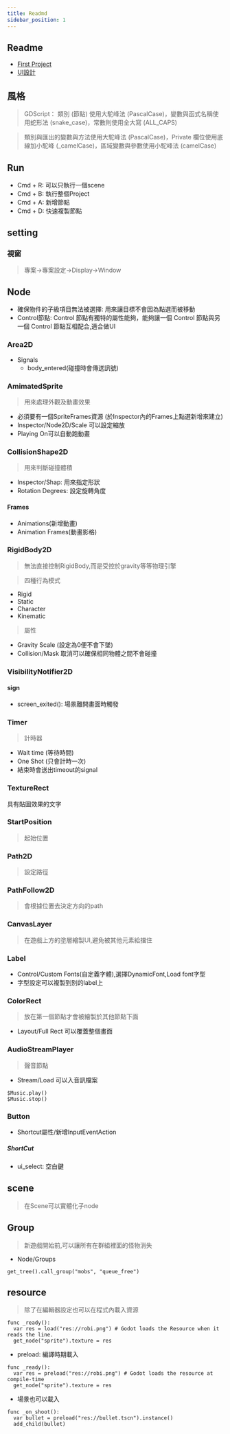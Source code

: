 ```yaml
---
title: Readmd
sidebar_position: 1
---
```


## Readme

- [First Project](https://docs.godotengine.org/zh_TW/stable/getting_started/step_by_step/your_first_game.html)
- [UI設計](https://docs.godotengine.org/zh_TW/stable/getting_started/step_by_step/ui_introduction_to_the_ui_system.html)


## 風格

> GDScript： 類別 (節點) 使用大駝峰法 (PascalCase)，變數與函式名稱使用蛇形法 (snake_case)，常數則使用全大寫 (ALL_CAPS)  

> 類別與匯出的變數與方法使用大駝峰法 (PascalCase)，Private 欄位使用底線加小駝峰 (_camelCase)，區域變數與參數使用小駝峰法 (camelCase) 

## Run

- Cmd + R: 可以只執行一個scene
- Cmd + B: 執行整個Project
- Cmd + A: 新增節點
- Cmd + D: 快速複製節點

## setting

### 視窗

> 專案->專案設定->Display->Window

## Node

- 確保物件的子級項目無法被選擇: 用來讓目標不會因為點選而被移動
- Control節點: Control 節點有獨特的屬性能夠，能夠讓一個 Control 節點與另一個 Control 節點互相配合,適合做UI

### Area2D

- Signals
  - body_entered(碰撞時會傳送訊號)

### AmimatedSprite

> 用來處理外觀及動畫效果

- 必須要有一個SpriteFrames資源 (於Inspector內的Frames上點選新增來建立)
- Inspector/Node2D/Scale 可以設定縮放
- Playing On可以自動跑動畫

### CollisionShape2D

> 用來判斷碰撞體積

- Inspector/Shap: 用來指定形狀
- Rotation Degrees: 設定旋轉角度

#### Frames

- Animations(新增動畫)
- Animation Frames(動畫影格)

### RigidBody2D

> 無法直接控制RigidBody,而是受控於gravity等等物理引擎

> 四種行為模式
- Rigid
- Static
- Character
- Kinematic

> 屬性
- Gravity Scale (設定為0便不會下墜)
- Collision/Mask 取消可以確保相同物體之間不會碰撞

### VisibilityNotifier2D

#### sign

- screen_exited(): 場景離開畫面時觸發

### Timer

> 計時器

- Wait time (等待時間)
- One Shot (只會計時一次)
- 結束時會送出timeout的signal

### TextureRect

具有貼圖效果的文字

### StartPosition

> 起始位置

### Path2D

> 設定路徑

### PathFollow2D

> 會根據位置去決定方向的path

### CanvasLayer

> 在遊戲上方的塗層繪製UI,避免被其他元素給擋住

### Label

- Control/Custom Fonts(自定義字體),選擇DynamicFont,Load font字型
- 字型設定可以複製到別的label上

### ColorRect 

> 放在第一個節點才會被繪製於其他節點下面

- Layout/Full Rect 可以覆蓋整個畫面

### AudioStreamPlayer 

> 聲音節點

- Stream/Load 可以入音訊檔案

```
$Music.play()
$Music.stop()
```

### Button

- Shortcut屬性/新增InputEventAction

##### ShortCut

- ui_select: 空白鍵


## scene

> 在Scene可以實體化子node


## Group

> 新遊戲開始前,可以讓所有在群組裡面的怪物消失

- Node/Groups

```
get_tree().call_group("mobs", "queue_free")
```

## resource

> 除了在編輯器設定也可以在程式內載入資源

```
func _ready():
  var res = load("res://robi.png") # Godot loads the Resource when it reads the line.
  get_node("sprite").texture = res
```

- preload: 編譯時期載入

```
func _ready():
  var res = preload("res://robi.png") # Godot loads the resource at compile-time
  get_node("sprite").texture = res
```

- 場景也可以載入

```
func _on_shoot():
  var bullet = preload("res://bullet.tscn").instance()
  add_child(bullet)
```



